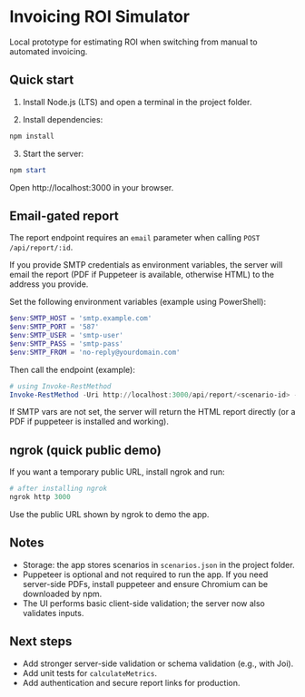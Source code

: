 # Invoicing ROI Simulator

Local prototype for estimating ROI when switching from manual to automated invoicing.

## Quick start

1. Install Node.js (LTS) and open a terminal in the project folder.

2. Install dependencies:

```powershell
npm install
```

3. Start the server:

```powershell
npm start
```

Open http://localhost:3000 in your browser.

## Email-gated report

The report endpoint requires an `email` parameter when calling `POST /api/report/:id`.

If you provide SMTP credentials as environment variables, the server will email the report (PDF if Puppeteer is available, otherwise HTML) to the address you provide.

Set the following environment variables (example using PowerShell):

```powershell
$env:SMTP_HOST = 'smtp.example.com'
$env:SMTP_PORT = '587'
$env:SMTP_USER = 'smtp-user'
$env:SMTP_PASS = 'smtp-pass'
$env:SMTP_FROM = 'no-reply@yourdomain.com'
```

Then call the endpoint (example):

```powershell
# using Invoke-RestMethod
Invoke-RestMethod -Uri http://localhost:3000/api/report/<scenario-id> -Method Post -Body (@{ email='you@example.com' } | ConvertTo-Json) -ContentType 'application/json'
```

If SMTP vars are not set, the server will return the HTML report directly (or a PDF if puppeteer is installed and working).

## ngrok (quick public demo)

If you want a temporary public URL, install ngrok and run:

```powershell
# after installing ngrok
ngrok http 3000
```

Use the public URL shown by ngrok to demo the app.

## Notes

- Storage: the app stores scenarios in `scenarios.json` in the project folder.
- Puppeteer is optional and not required to run the app. If you need server-side PDFs, install puppeteer and ensure Chromium can be downloaded by npm.
- The UI performs basic client-side validation; the server now also validates inputs.

## Next steps

- Add stronger server-side validation or schema validation (e.g., with Joi).
- Add unit tests for `calculateMetrics`.
- Add authentication and secure report links for production.